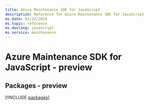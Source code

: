 ```yaml
---
title: Azure Maintenance SDK for JavaScript
description: Reference for Azure Maintenance SDK for JavaScript
ms.date: 01/24/2024
ms.topic: reference
ms.devlang: javascript
ms.service: maintenance
---
```

# Azure Maintenance SDK for JavaScript - preview
## Packages - preview
[!INCLUDE [packages](maintenance-index.md)]